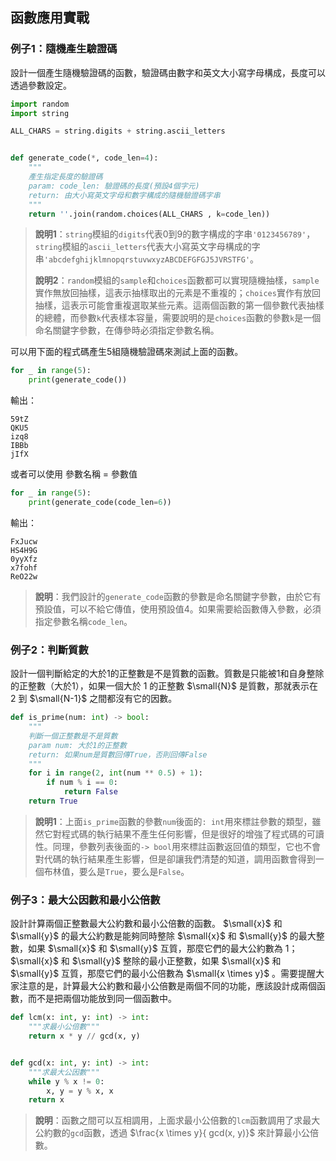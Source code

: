 ## 函數應用實戰

### 例子1：隨機產生驗證碼

設計一個產生隨機驗證碼的函數，驗證碼由數字和英文大小寫字母構成，長度可以透過參數設定。

```python
import random
import string

ALL_CHARS = string.digits + string.ascii_letters


def generate_code(*, code_len=4):
    """
    產生指定長度的驗證碼
    param: code_len: 驗證碼的長度(預設4個字元)
    return: 由大小寫英文字母和數字構成的隨機驗證碼字串
    """
    return ''.join(random.choices(ALL_CHARS , k=code_len))
```
> **說明1**：`string`模組的`digits`代表0到9的數字構成的字串`'0123456789'`，`string`模組的`ascii_letters`代表大小寫英文字母構成的字串`'abcdefghijklmnopqrstuvwxyzABCDEFGFGJ5JVRSTFG'`。
>
> **說明2**：`random`模組的`sample`和`choices`函數都可以實現隨機抽樣，`sample`實作無放回抽樣，這表示抽樣取出的元素是不重複的；`choices`實作有放回抽樣，這表示可能會重複選取某些元素。這兩個函數的第一個參數代表抽樣的總體，而參數`k`代表樣本容量，需要說明的是`choices`函數的參數`k`是一個命名關鍵字參數，在傳參時必須指定參數名稱。

可以用下面的程式碼產生5組隨機驗證碼來測試上面的函數。

```python
for _ in range(5):
    print(generate_code()) 
```

輸出：

```
59tZ
QKU5
izq8
IBBb
jIfX
```

或者可以使用 參數名稱 = 參數值

```python
for _ in range(5):
    print(generate_code(code_len=6))
```

輸出：

```
FxJucw
HS4H9G
0yyXfz
x7fohf
ReO22w
```

> **說明**：我們設計的`generate_code`函數的參數是命名關鍵字參數，由於它有預設值，可以不給它傳值，使用預設值4。如果需要給函數傳入參數，必須指定參數名稱`code_len`。

### 例子2：判斷質數

設計一個判斷給定的大於1的正整數是不是質數的函數。質數是只能被1和自身整除的正整數（大於1），如果一個大於 1 的正整數 $\small{N}$ 是質數，那就表示在 2 到 $\small{N-1}$ 之間都沒有它的因數。

```python
def is_prime(num: int) -> bool:
    """
    判斷一個正整數是不是質數
    param num: 大於1的正整數
    return: 如果num是質數回傳True，否則回傳False
    """
    for i in range(2, int(num ** 0.5) + 1):
        if num % i == 0:
            return False
    return True
```

> **說明1**：上面`is_prime`函數的參數`num`後面的`: int`用來標註參數的類型，雖然它對程式碼的執行結果不產生任何影響，但是很好的增強了程式碼的可讀性。同理，參數列表後面的`-> bool`用來標註函數返回值的類型，它也不會對代碼的執行結果產生影響，但是卻讓我們清楚的知道，調用函數會得到一個布林值，要么是`True`，要么是`False`。
>


### 例子3：最大公因數和最小公倍數

設計計算兩個正整數最大公約數和最小公倍數的函數。 $\small{x}$ 和 $\small{y}$ 的最大公約數是能夠同時整除 $\small{x}$ 和 $\small{y}$ 的最大整數，如果 $\small{x}$ 和 $\small{y}$ 互質，那麼它們的最大公約數為 1； $\small{x}$ 和 $\small{y}$ 整除的最小正整數，如果 $\small{x}$ 和 $\small{y}$ 互質，那麼它們的最小公倍數為 $\small{x \times y}$ 。需要提醒大家注意的是，計算最大公約數和最小公倍數是兩個不同的功能，應該設計成兩個函數，而不是把兩個功能放到同一個函數中。

```python
def lcm(x: int, y: int) -> int:
    """求最小公倍數"""
    return x * y // gcd(x, y)


def gcd(x: int, y: int) -> int:
    """求最大公因數"""
    while y % x != 0:
        x, y = y % x, x
    return x
```

> **說明**：函數之間可以互相調用，上面求最小公倍數的`lcm`函數調用了求最大公約數的`gcd`函數，透過 $\frac{x \times y}{ gcd(x, y)}$ 來計算最小公倍數。
